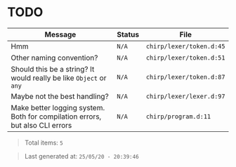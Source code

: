 # TODO

| Message | Status | File |
| --- | --- | --- |
| Hmm | `N/A` | `chirp/lexer/token.d:45` |
| Other naming convention? | `N/A` | `chirp/lexer/token.d:51` |
| Should this be a string? It would really be like `Object` or `any` | `N/A` | `chirp/lexer/token.d:87` |
| Maybe not the best handling? | `N/A` | `chirp/lexer/lexer.d:97` |
| Make better logging system. Both for compilation errors, but also CLI errors | `N/A` | `chirp/program.d:11` |

> Total items: `5`

> Last generated at: `25/05/20 - 20:39:46`